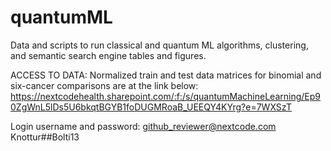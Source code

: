# quantumML
Data and scripts to run classical and quantum ML algorithms, clustering, and semantic search engine tables and figures.

ACCESS TO DATA:
Normalized train and test data matrices for binomial and six-cancer comparisons are at the link below:
https://nextcodehealth.sharepoint.com/:f:/s/quantumMachineLearning/Ep90ZgWnL5lDs5U6bkqtBGYB1foDUGMRoaB_UEEQY4KYrg?e=7WXSzT

Login username and password:
github_reviewer@nextcode.com
Knottur##Bolti13

